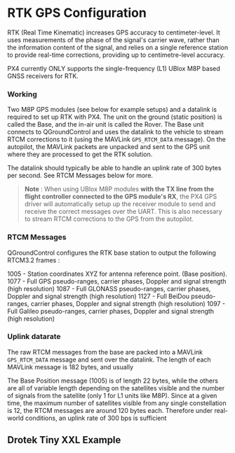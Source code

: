 # RTK GPS Configuration

RTK (Real Time Kinematic) increases GPS accuracy to centimeter-level. It uses measurements of the phase of the signal's carrier wave, rather than the information content of the signal, and relies on a single reference station to provide real-time corrections, providing up to centimetre-level accuracy.

PX4 currently ONLY supports the single-frequency (L1) UBlox M8P based GNSS receivers for RTK.

### Working 

Two M8P GPS modules (see below for example setups) and a datalink is required to set up RTK with PX4. The unit on the ground (static position) is called the Base, and the in-air unit is called the Rover. The Base unit connects to QGroundControl and uses the datalink to the vehicle to stream RTCM corrections to it (using the MAVLink `GPS_RTCM_DATA` message). On the autopilot, the MAVLink packets are unpacked and sent to the GPS unit where they are processed to get the RTK solution.

The datalink should typically be able to handle an uplink rate of 300 bytes per second. See RTCM Messages below for more.

> **Note** : When using UBlox M8P modules **with the TX line from the flight controller connected to the GPS module's RX**, the PX4 GPS driver will automatically setup up the receiver module to send and receive the correct messages over the UART. This is also necessary to stream RTCM corrections to the GPS from the autopilot.

### RTCM Messages

QGroundControl configures the RTK base station to output the following RTCM3.2 frames :

1005 - Station coordinates XYZ for antenna reference point. (Base position).
1077 - Full GPS pseudo-ranges, carrier phases, Doppler and signal strength (high resolution)
1087 - Full GLONASS pseudo-ranges, carrier phases, Doppler and signal strength (high
resolution)
1127 -  Full BeiDou pseudo-ranges, carrier phases, Doppler and signal strength (high resolution)
1097 - Full Galileo pseudo-ranges, carrier phases, Doppler and signal strength (high resolution)

### Uplink datarate

The raw RTCM messages from the base are packed into a MAVLink `GPS_RTCM_DATA` message and sent over the datalink. The length of each MAVLink message is 182 bytes, and usually

The Base Position message (1005) is of length 22 bytes, while the others are all of variable length depending on the satellites visible and the number of signals from the satellite (only 1 for L1 units like M8P). Since at a given time, the maximum number of satellites visible from any single constellation is 12, the RTCM messages are around 120 bytes each. Therefore under real-world conditions, an uplink rate of 300 bps is sufficient  

## Drotek Tiny XXL Example 